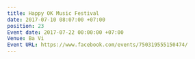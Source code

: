 ```yaml
---
title: Happy OK Music Festival
date: 2017-07-10 08:07:00 +07:00
position: 23
Event date: 2017-07-22 00:00:00 +07:00
Venue: Ba Vi
Event URL: https://www.facebook.com/events/750319555150474/
---
```


